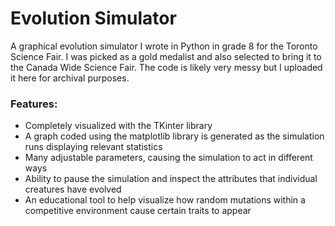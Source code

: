 # Evolution Simulator
A graphical evolution simulator I wrote in Python in grade 8 for the Toronto Science Fair. I was picked as a gold medalist and also selected to bring it to the Canada Wide Science Fair. The code is likely very messy but I uploaded it here for archival purposes.

### Features:
- Completely visualized with the TKinter library
- A graph coded using the matplotlib library is generated as the simulation runs displaying relevant statistics
- Many adjustable parameters, causing the simulation to act in different ways
- Ability to pause the simulation and inspect the attributes that individual creatures have evolved
- An educational tool to help visualize how random mutations within a competitive environment cause certain traits to appear
